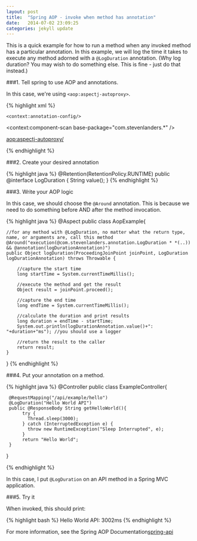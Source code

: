 ```yaml
---
layout: post
title:  "Spring AOP - invoke when method has annotation"
date:   2014-07-02 23:09:25
categories: jekyll update
---
```


This is a quick example for how to run a method when any invoked method has a particular annotation.  In this example, we will log the time it takes to execute any method adorned with a `@LogDuration` annotation.  (Why log duration?  You may wish to do something else.  This is fine - just do that instead.)

###1. Tell spring to use AOP and annotations.  

In this case, we're using `<aop:aspectj-autoproxy>`.

{% highlight xml %}
<?xml version="1.0" encoding="UTF-8"?>
<beans xmlns="http://www.springframework.org/schema/beans"
       xmlns:xsi="http://www.w3.org/2001/XMLSchema-instance"
       xmlns:context="http://www.springframework.org/schema/context"
       xmlns:aop="http://www.springframework.org/schema/aop"
       xmlns:mvc="http://www.springframework.org/schema/mvc"
       xsi:schemaLocation="
           http://www.springframework.org/schema/beans
           http://www.springframework.org/schema/beans/spring-beans-3.2.xsd
           http://www.springframework.org/schema/context
           http://www.springframework.org/schema/context/spring-context-3.1.xsd
           http://www.springframework.org/schema/aop 
       http://www.springframework.org/schema/aop/spring-aop-3.0.xsd
       http://www.springframework.org/schema/mvc
       http://www.springframework.org/schema/mvc/spring-mvc-3.0.xsd">

  <!-- Scans for application @Components to deploy -->
    <context:annotation-config/>
  <context:component-scan base-package="com.stevenlanders.*" />

  <!-- enable AOP -->
  <aop:aspectj-autoproxy/>

</beans>
{% endhighlight %}

###2. Create your desired annotation

{% highlight java %}
@Retention(RetentionPolicy.RUNTIME)
public @interface LogDuration {
   String value();
}
{% endhighlight %}

###3. Write your AOP logic

In this case, we should choose the `@Around` annotation.  This is because we need to do something before AND after the method invocation.

{% highlight java %}
@Aspect
public class AopExample{

    //for any method with @LogDuration, no matter what the return type, name, or arguments are, call this method 
    @Around("execution(@com.stevenlanders.annotation.LogDuration * *(..)) && @annotation(logDurationAnnotation)")
    public Object logDuration(ProceedingJoinPoint joinPoint, LogDuration logDurationAnnotation) throws Throwable {
       
        //capture the start time 
        long startTime = System.currentTimeMillis();
        
        //execute the method and get the result
        Object result = joinPoint.proceed();
        
        //capture the end time
        long endTime = System.currentTimeMillis();
        
        //calculate the duration and print results
        long duration = endTime - startTime;
        System.out.println(logDurationAnnotation.value()+": "+duration+"ms"); //you should use a logger  
        
        //return the result to the caller
        return result; 
    }

}
{% endhighlight %}

###4. Put your annotation on a method.

{% highlight java %}
@Controller
public class ExampleController{

     @RequestMapping("/api/example/hello")
     @LogDuration("Hello World API") 
     public @ResponseBody String getHelloWorld(){
          try {
            Thread.sleep(3000);
          } catch (InterruptedException e) {
            throw new RuntimeException("Sleep Interrupted", e);
          } 
          return "Hello World";
     } 

}

{% endhighlight %}

In this case, I put `@LogDuration` on an API method in a Spring MVC application.

###5. Try it

When invoked, this should print:

{% highlight bash %}
Hello World API: 3002ms
{% endhighlight %}
 
For more information, see the Spring AOP Documentation[spring-api]

[spring-api]: http://docs.spring.io/spring/docs/3.0.x/reference/aop.html
